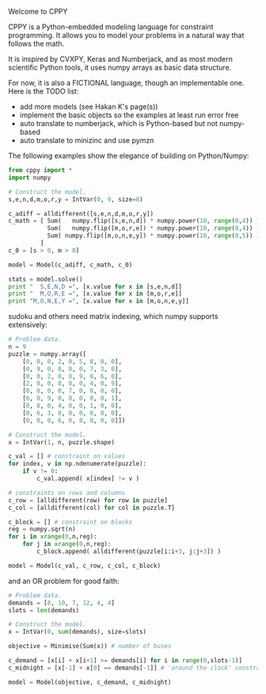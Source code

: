 Welcome to CPPY

CPPY is a Python-embedded modeling language for constraint programming. It allows you to model your problems in a natural way that follows the math.

It is inspired by CVXPY, Keras and Numberjack, and as most modern scientific Python tools, it uses numpy arrays as basic data structure.

For now, it is also a FICTIONAL language, though an implementable one. Here is the TODO list:
- add more models (see Hakan K's page(s))
- implement the basic objects so the examples at least run error free
- auto translate to numberjack, which is Python-based but not numpy-based
- auto translate to minizinc and use pymzn

The following examples show the elegance of building on Python/Numpy:
```python
from cppy import *
import numpy

# Construct the model.
s,e,n,d,m,o,r,y = IntVar(0, 9, size=8)

c_adiff = alldifferent([s,e,n,d,m,o,r,y])
c_math = [ Sum(   numpy.flip([s,e,n,d]) * numpy.power(10, range(0,4)) ) +
           Sum(   numpy.flip([m,o,r,e]) * numpy.power(10, range(0,4)) ) ==
           Sum( numpy.flip([m,o,n,e,y]) * numpy.power(10, range(0,5)) )
         ]
c_0 = [s > 0, m > 0]

model = Model(c_adiff, c_math, c_0)

stats = model.solve()
print "  S,E,N,D =", [x.value for x in [s,e,n,d]]
print "  M,O,R,E =", [x.value for x in [m,o,r,e]]
print "M,O,N,E,Y =", [x.value for x in [m,o,n,e,y]]
```

sudoku and others need matrix indexing, which numpy supports extensively:
```python
# Problem data.
n = 9
puzzle = numpy.array([
    [0, 0, 0, 2, 0, 5, 0, 0, 0],
    [0, 9, 0, 0, 0, 0, 7, 3, 0],
    [0, 0, 2, 0, 0, 9, 0, 6, 0],
    [2, 0, 0, 0, 0, 0, 4, 0, 9],
    [0, 0, 0, 0, 7, 0, 0, 0, 0],
    [6, 0, 9, 0, 0, 0, 0, 0, 1],
    [0, 8, 0, 4, 0, 0, 1, 0, 0],
    [0, 6, 3, 0, 0, 0, 0, 8, 0],
    [0, 0, 0, 6, 0, 8, 0, 0, 0]])

# Construct the model.
x = IntVar(1, n, puzzle.shape)

c_val = [] # constraint on values
for index, v in np.ndenumerate(puzzle):
    if v != 0:
        c_val.append( x[index] != v )

# constraints on rows and columns
c_row = [alldifferent(row) for row in puzzle]
c_col = [alldifferent(col) for col in puzzle.T]

c_block = [] # constraint on blocks
reg = numpy.sqrt(n)
for i in xrange(0,n,reg):
    for j in xrange(0,n,reg):
        c_block.append( alldifferent(puzzle[i:i+3, j:j+3]) )

model = Model(c_val, c_row, c_col, c_block)
```

and an OR problem for good faith:
```python
# Problem data.
demands = [8, 10, 7, 12, 4, 4]
slots = len(demands)

# Construct the model.
x = IntVar(0, sum(demands), size=slots)

objective = Minimise(Sum(x)) # number of buses

c_demand = [x[i] + x[i+1] >= demands[i] for i in range(0,slots-1)]
c_midnight = [x[-1] + x[0] == demands[-1]] # 'around the clock' constraint

model = Model(objective, c_demand, c_midnight)
```
